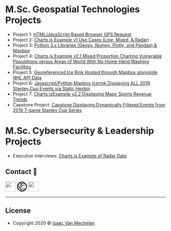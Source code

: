 # M.Sc. Geospatial Technologies Projects

- Project 1: <a href="https://geospatial.is/single-project1.html" target="_blank"/> HTML/JavaScript Based Browser GPS Request</a>
- Project 2: <a href="https://geospatial.is/single-project2.html" target="_blank"/> Charts.js Example v1 Use Cases (Line, Mixed, & Radar) </a>
- Project 3: <a href="https://geospatial.is/single-project3.html" target="_blank"/> Python 3.x Libraries (Geopy, Numpy, Plotly, and Pandas) & Mapbox </a>
- Project 4: <a href="https://geospatial.is/single-project4.html" target="_blank"/> Charts.js Example v2.1 Mixed Proportion Charting Vulnerable Populations versus Areas of World With No Home Hand Washing Facilities</a>
- Project 5: <a href="https://geospatial.is/single-project5.html" target="_blank"/> Georeferenced Ice Rink Hosted through Mapbox alongside NHL API Data</a>
- Project 6: <a href="https://geospatial.is/single-project6.html" target="_blank"/> Javascript/Python Mapbox Icerink Displaying ALL 2019 Stanley Cup Events via Static Hexbin</a>
- Project 7: <a href="https://geospatial.is/single-project7.html" target="_blank"/> Charts.jsExample v2.2 Displaying Major Sports Revenue Trends</a>
- Capstone Project: <a href="https://geospatial.is/single-project8.html" target="_blank"/> Capstone Displaying Dynamically Filtered Events from 2019 7-game Stanley Cup Series</a>

# M.Sc. Cybersecurity & Leadership Projects

- Executive Interviews: <a href="https://charts.geospatial.is/" target="_blank"/> Charts.js Example of Radar Data</a>

## Contact :speech_balloon:

<a href="https://www.linkedin.com/in/isaac-vanmechelen/" target="_blank" title="My LinkedIn Profile"><img height="32" width="32" src="https://cdn.jsdelivr.net/npm/simple-icons@v3/icons/linkedin.svg" /></a>
<a href="https://geospatial.is" target="_blank" title="My Website"><img height="32" width="32" src="https://raw.githubusercontent.com/vanmeciv/Portfolio/master/img/favicon/favicon-32x32.png" /></a>
<a href="https://geospatial.is/Resume_Van%20Mechelen_uw.pdf" target="_blank" title="My Resume"><img height="32" width="32" src="http://simpleicons.org/icons/adobeacrobatreader.svg" /></a>

---

## License

- Copyright 2020 © <a href="https://geospatial.is" target="_blank">Isaac Van Mechelen</a>
